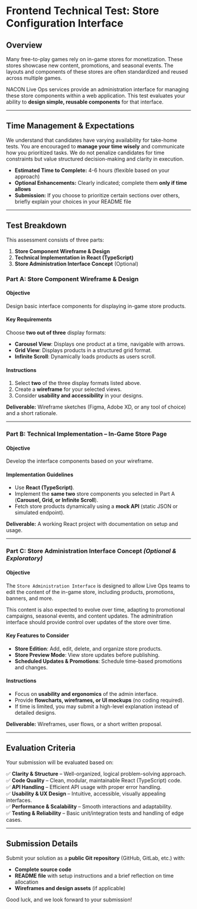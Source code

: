 # **Frontend Technical Test: Store Configuration Interface**

## **Overview**
Many free-to-play games rely on in-game stores for monetization. These stores showcase new content, promotions, and seasonal events. The layouts and components of these stores are often standardized and reused across multiple games.

NACON Live Ops services provide an administration interface for managing these store components within a web application. This test evaluates your ability to **design simple, reusable components** for that interface.

---

## **Time Management & Expectations**
We understand that candidates have varying availability for take-home tests. You are encouraged to **manage your time wisely** and communicate how you prioritized tasks. We do not penalize candidates for time constraints but value structured decision-making and clarity in execution.

- **Estimated Time to Complete:** 4-6 hours (flexible based on your approach)
- **Optional Enhancements:** Clearly indicated; complete them **only if time allows**
- **Submission:** If you choose to prioritize certain sections over others, briefly explain your choices in your README file

---

## **Test Breakdown**
This assessment consists of three parts:

1. **Store Component Wireframe & Design**
2. **Technical Implementation in React (TypeScript)**
3. **Store Administration Interface Concept** (Optional)

### **Part A: Store Component Wireframe & Design**
#### **Objective**
Design basic interface components for displaying in-game store products.

#### **Key Requirements**
Choose **two out of three** display formats:
- **Carousel View**: Displays one product at a time, navigable with arrows.
- **Grid View**: Displays products in a structured grid format.
- **Infinite Scroll**: Dynamically loads products as users scroll.

#### **Instructions**
1. Select **two** of the three display formats listed above.
2. Create a **wireframe** for your selected views.
4. Consider **usability and accessibility** in your designs.

**Deliverable:** Wireframe sketches (Figma, Adobe XD, or any tool of choice) and a short rationale.

---

### **Part B: Technical Implementation – In-Game Store Page**
#### **Objective**
Develop the interface components based on your wireframe.

#### **Implementation Guidelines**
- Use **React (TypeScript)**.
- Implement the **same two** store components you selected in Part A (**Carousel, Grid, or Infinite Scroll**).
- Fetch store products dynamically using a **mock API** (static JSON or simulated endpoint).

**Deliverable:** A working React project with documentation on setup and usage.

---

### **Part C: Store Administration Interface Concept** *(Optional & Exploratory)*
#### **Objective**
The `Store Administration Interface` is designed to allow Live Ops teams to edit the content of the in-game store, including products, promotions, banners, and more.

This content is also expected to evolve over time, adapting to promotional campaigns, seasonal events, and content updates. The adminitration interface should provide control over updates of the store over time.

#### **Key Features to Consider**
- **Store Edition**: Add, edit, delete, and organize store products.
- **Store Preview Mode**: View store updates before publishing.
- **Scheduled Updates & Promotions**: Schedule time-based promotions and changes.

#### **Instructions**
- Focus on **usability and ergonomics** of the admin interface.
- Provide **flowcharts, wireframes, or UI mockups** (no coding required).
- If time is limited, you may submit a high-level explanation instead of detailed designs.

**Deliverable:** Wireframes, user flows, or a short written proposal.

---

## **Evaluation Criteria**
Your submission will be evaluated based on:

✅ **Clarity & Structure** – Well-organized, logical problem-solving approach.  
✅ **Code Quality** – Clean, modular, maintainable React (TypeScript) code.  
✅ **API Handling** – Efficient API usage with proper error handling.  
✅ **Usability & UX Design** – Intuitive, accessible, visually appealing interfaces.  
✅ **Performance & Scalability** – Smooth interactions and adaptability.  
✅ **Testing & Reliability** – Basic unit/integration tests and handling of edge cases.

---

## **Submission Details**
Submit your solution as a **public Git repository** (GitHub, GitLab, etc.) with:

- **Complete source code**
- **README file** with setup instructions and a brief reflection on time allocation
- **Wireframes and design assets** (if applicable)

Good luck, and we look forward to your submission!